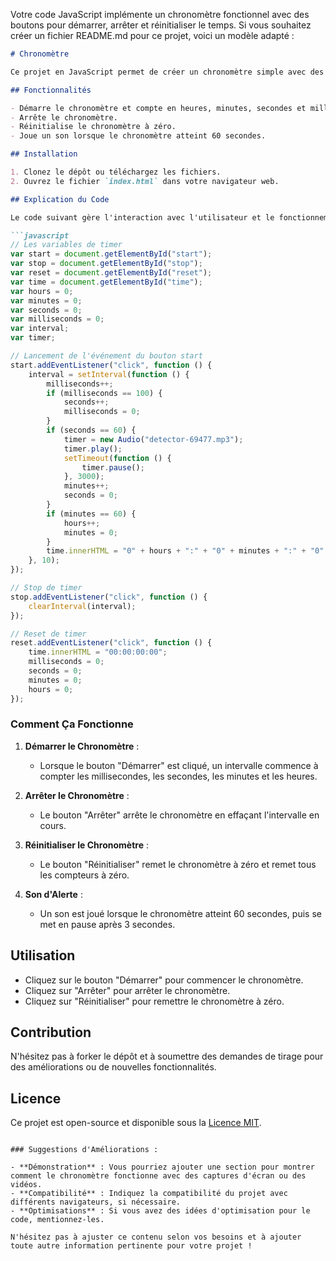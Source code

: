 Votre code JavaScript implémente un chronomètre fonctionnel avec des boutons pour démarrer, arrêter et réinitialiser le temps. Si vous souhaitez créer un fichier README.md pour ce projet, voici un modèle adapté :

```markdown
# Chronomètre

Ce projet en JavaScript permet de créer un chronomètre simple avec des fonctionnalités pour démarrer, arrêter et réinitialiser le temps.

## Fonctionnalités

- Démarre le chronomètre et compte en heures, minutes, secondes et millisecondes.
- Arrête le chronomètre.
- Réinitialise le chronomètre à zéro.
- Joue un son lorsque le chronomètre atteint 60 secondes.

## Installation

1. Clonez le dépôt ou téléchargez les fichiers.
2. Ouvrez le fichier `index.html` dans votre navigateur web.

## Explication du Code

Le code suivant gère l'interaction avec l'utilisateur et le fonctionnement du chronomètre :

```javascript
// Les variables de timer 
var start = document.getElementById("start");
var stop = document.getElementById("stop");
var reset = document.getElementById("reset");
var time = document.getElementById("time");
var hours = 0;
var minutes = 0;
var seconds = 0;
var milliseconds = 0;
var interval;
var timer;

// Lancement de l'événement du bouton start
start.addEventListener("click", function () {
    interval = setInterval(function () {
        milliseconds++;
        if (milliseconds == 100) {
            seconds++;
            milliseconds = 0;
        }
        if (seconds == 60) {
            timer = new Audio("detector-69477.mp3");
            timer.play();
            setTimeout(function () {
                timer.pause();
            }, 3000);
            minutes++;
            seconds = 0;
        }
        if (minutes == 60) {
            hours++;
            minutes = 0;
        }
        time.innerHTML = "0" + hours + ":" + "0" + minutes + ":" + "0" + seconds + ":" + milliseconds;
    }, 10);
});

// Stop de timer 
stop.addEventListener("click", function () {
    clearInterval(interval);
});

// Reset de timer 
reset.addEventListener("click", function () {
    time.innerHTML = "00:00:00:00";
    milliseconds = 0;
    seconds = 0;
    minutes = 0; 
    hours = 0;
});
```

### Comment Ça Fonctionne

1. **Démarrer le Chronomètre** :
   - Lorsque le bouton "Démarrer" est cliqué, un intervalle commence à compter les millisecondes, les secondes, les minutes et les heures.

2. **Arrêter le Chronomètre** :
   - Le bouton "Arrêter" arrête le chronomètre en effaçant l'intervalle en cours.

3. **Réinitialiser le Chronomètre** :
   - Le bouton "Réinitialiser" remet le chronomètre à zéro et remet tous les compteurs à zéro.

4. **Son d'Alerte** :
   - Un son est joué lorsque le chronomètre atteint 60 secondes, puis se met en pause après 3 secondes.

## Utilisation

- Cliquez sur le bouton "Démarrer" pour commencer le chronomètre.
- Cliquez sur "Arrêter" pour arrêter le chronomètre.
- Cliquez sur "Réinitialiser" pour remettre le chronomètre à zéro.

## Contribution

N'hésitez pas à forker le dépôt et à soumettre des demandes de tirage pour des améliorations ou de nouvelles fonctionnalités.

## Licence

Ce projet est open-source et disponible sous la [Licence MIT](LICENSE).
```

### Suggestions d'Améliorations :

- **Démonstration** : Vous pourriez ajouter une section pour montrer comment le chronomètre fonctionne avec des captures d'écran ou des vidéos.
- **Compatibilité** : Indiquez la compatibilité du projet avec différents navigateurs, si nécessaire.
- **Optimisations** : Si vous avez des idées d'optimisation pour le code, mentionnez-les.

N'hésitez pas à ajuster ce contenu selon vos besoins et à ajouter toute autre information pertinente pour votre projet !
